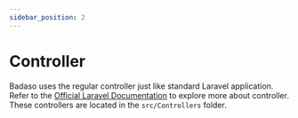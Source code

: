 ```yaml
---
sidebar_position: 2
---
```


# Controller

Badaso uses the regular controller just like standard Laravel application. Refer to the [Official Laravel Documentation](https://laravel.com/docs/master/controllers) to explore more about controller. These controllers are located in the `src/Controllers` folder.
